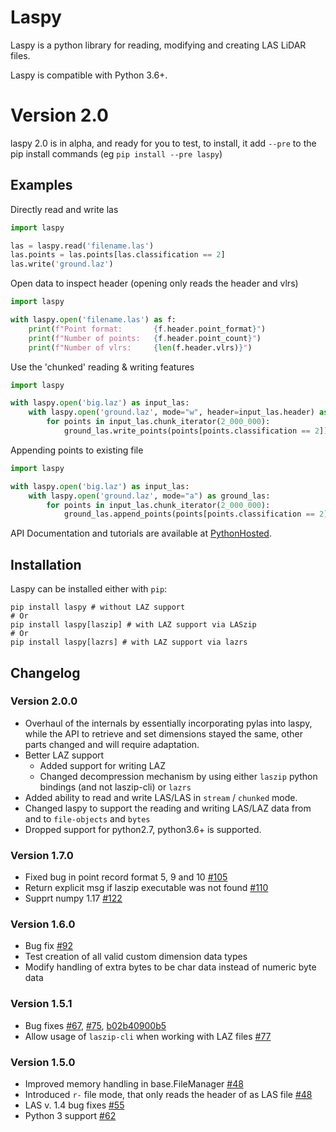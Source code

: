 # Laspy

Laspy is a python library for reading, modifying and creating LAS LiDAR
files.

Laspy is compatible with Python  3.6+.


# Version 2.0

laspy 2.0 is in alpha, and ready for you to test, to install, it add `--pre` to
the pip install commands (eg  `pip install --pre laspy`)

Examples
--------

Directly read and write las
```Python
import laspy

las = laspy.read('filename.las')
las.points = las.points[las.classification == 2]
las.write('ground.laz')
```


Open data to inspect header (opening only reads the header and vlrs)

```Python
import laspy

with laspy.open('filename.las') as f:
    print(f"Point format:       {f.header.point_format}")
    print(f"Number of points:   {f.header.point_count}")
    print(f"Number of vlrs:     {len(f.header.vlrs)}")
```
Use the 'chunked' reading & writing features

```Python
import laspy

with laspy.open('big.laz') as input_las:
    with laspy.open('ground.laz', mode="w", header=input_las.header) as ground_las:
        for points in input_las.chunk_iterator(2_000_000):
            ground_las.write_points(points[points.classification == 2])

```

Appending points to existing file

```Python
import laspy

with laspy.open('big.laz') as input_las:
    with laspy.open('ground.laz', mode="a") as ground_las:
        for points in input_las.chunk_iterator(2_000_000):
            ground_las.append_points(points[points.classification == 2])
```

API Documentation and tutorials are available at
[PythonHosted](http://pythonhosted.org/laspy).

## Installation

Laspy can be installed either with `pip`:

```
pip install laspy # without LAZ support
# Or
pip install laspy[laszip] # with LAZ support via LASzip
# Or
pip install laspy[lazrs] # with LAZ support via lazrs
```

## Changelog

### Version 2.0.0

- Overhaul of the internals by essentially incorporating pylas into laspy,
  while the API to retrieve and set dimensions stayed the same, other parts changed
  and will require adaptation.
- Better LAZ support
  * Added support for writing LAZ
  * Changed decompression mechanism by using either `laszip` python bindings (and not laszip-cli)
  or `lazrs`
- Added ability to read and write LAS/LAS in `stream` / `chunked` mode.
- Changed laspy to support the reading and writing LAS/LAZ data from and to `file-objects` and `bytes`
- Dropped support for python2.7, python3.6+ is supported.

### Version 1.7.0

- Fixed bug in point record format 5, 9 and 10 [#105](https://github.com/laspy/laspy/issues/105)
- Return explicit msg if laszip executable was not found [#110](https://github.com/laspy/laspy/issues/110)
- Supprt numpy 1.17 [#122](https://github.com/laspy/laspy/issues/122)

### Version 1.6.0

- Bug fix  [#92](https://github.com/laspy/laspy/issues/92)
- Test creation of all valid custom dimension data types
- Modify handling of extra bytes to be char data instead of numeric byte data

### Version 1.5.1

- Bug fixes [#67](https://github.com/laspy/laspy/pull/67), [#75](https://github.com/laspy/laspy/pull/75), [b02b40900b5](https://github.com/laspy/laspy/commit/b02b40900b5620972930cd0c201b4db1a6a69754)
- Allow usage of `laszip-cli` when working with LAZ files [#77](https://github.com/laspy/laspy/pull/77)

### Version 1.5.0

- Improved memory handling in base.FileManager [#48](https://github.com/laspy/laspy/pull/48)
- Introduced `r-` file mode, that only reads the header of as LAS file [#48](https://github.com/laspy/laspy/pull/48)
- LAS v. 1.4 bug fixes [#55](https://github.com/laspy/laspy/pull/55)
- Python 3 support [#62](https://github.com/laspy/laspy/pull/62)

